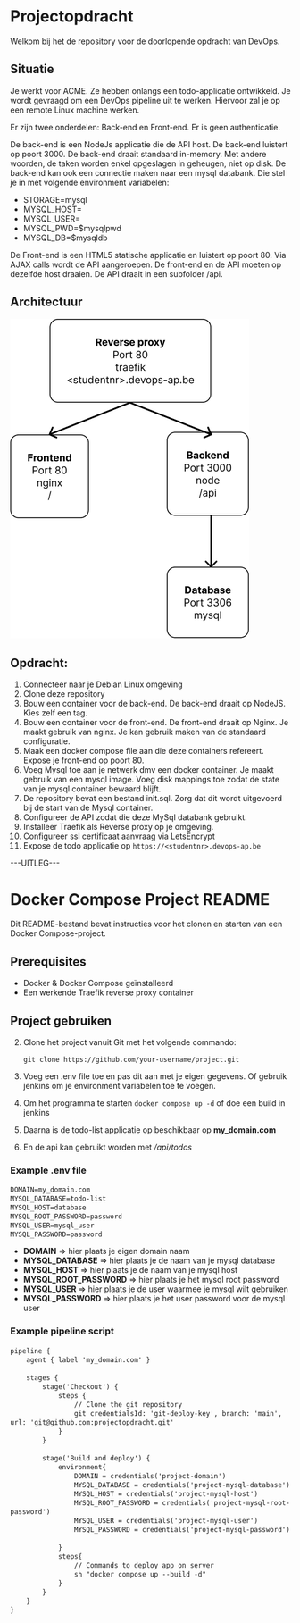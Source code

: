 # Projectopdracht

Welkom bij het de repository voor de doorlopende opdracht van DevOps. 

## Situatie

Je werkt voor ACME. Ze hebben onlangs een todo-applicatie ontwikkeld. 
Je wordt gevraagd om een DevOps pipeline uit te werken. Hiervoor zal je op een remote Linux machine werken.

Er zijn twee onderdelen: Back-end en Front-end. Er is geen authenticatie.

De back-end is een NodeJs applicatie die de API host. De back-end luistert op poort 3000. 
De back-end draait standaard in-memory. Met andere woorden, de taken worden enkel opgeslagen in geheugen, niet op disk. 
De back-end kan ook een connectie maken naar een mysql databank. Die stel je in met volgende environment variabelen:

* STORAGE=mysql
* MYSQL_HOST=<hostname>
* MYSQL_USER=<username>
* MYSQL_PWD=$mysqlpwd 
* MYSQL_DB=$mysqldb

De Front-end is een HTML5 statische applicatie en luistert op poort 80. 
Via AJAX calls wordt de API aangeroepen. De front-end en de API moeten op dezelfde host draaien. 
De API draait in een subfolder /api.

## Architectuur

![Architectuur](./architectuur.png)

## Opdracht:

1. Connecteer naar je Debian Linux omgeving
1. Clone deze repository
1. Bouw een container voor de back-end. De back-end draait op NodeJS. Kies zelf een tag.
1. Bouw een container voor de front-end. De front-end draait op Nginx. Je maakt gebruik van nginx. Je kan gebruik maken van de standaard configuratie.
1. Maak een docker compose file aan die deze containers refereert. Expose je front-end op poort 80.
1. Voeg Mysql toe aan je netwerk dmv een docker container. Je maakt gebruik van een mysql image. Voeg disk mappings toe zodat de state van je mysql container bewaard blijft.
1. De repository bevat een bestand init.sql. Zorg dat dit wordt uitgevoerd bij de start van de Mysql container. 
1. Configureer de API zodat die deze MySql databank gebruikt.
1. Installeer Traefik als Reverse proxy op je omgeving.
1. Configureer ssl certificaat aanvraag via LetsEncrypt
1. Expose de todo applicatie op ```https://<studentnr>.devops-ap.be```

---UITLEG---

# Docker Compose Project README

Dit README-bestand bevat instructies voor het clonen en starten van een Docker Compose-project.

## Prerequisites

- Docker & Docker Compose geïnstalleerd
- Een werkende Traefik reverse proxy container

## Project gebruiken

2. Clone het project vanuit Git met het volgende commando:

   ```
   git clone https://github.com/your-username/project.git
   ```

2. Voeg een .env file toe en pas dit aan met je eigen gegevens. Of gebruik jenkins om je environment variabelen toe te voegen.
2. Om het programma te starten `docker compose up -d` of doe een build in jenkins
2. Daarna is de todo-list applicatie op beschikbaar op **my_domain.com**
2. En de api kan gebruikt worden met _/api/todos_

### Example .env file

```
DOMAIN=my_domain.com
MYSQL_DATABASE=todo-list
MYSQL_HOST=database
MYSQL_ROOT_PASSWORD=password
MYSQL_USER=mysql_user
MYSQL_PASSWORD=password
```

- **DOMAIN** => hier plaats je eigen domain naam
- **MYSQL_DATABASE** => hier plaats je de naam van je mysql database
- **MYSQL_HOST** => hier plaats je de naam van je mysql host
- **MYSQL_ROOT_PASSWORD** => hier plaats je het mysql root password
- **MYSQL_USER** => hier plaats je de user waarmee je mysql wilt gebruiken
- **MYSQL_PASSWORD** => hier plaats je het user password voor de mysql user

### Example pipeline script

```
pipeline {
    agent { label 'my_domain.com' }

    stages {
        stage('Checkout') {
            steps {
                // Clone the git repository
                git credentialsId: 'git-deploy-key', branch: 'main', url: 'git@github.com:projectopdracht.git'
            }
        }

        stage('Build and deploy') {
            environment{
                DOMAIN = credentials('project-domain')
                MYSQL_DATABASE = credentials('project-mysql-database')
                MYSQL_HOST = credentials('project-mysql-host')
                MYSQL_ROOT_PASSWORD = credentials('project-mysql-root-password')
                MYSQL_USER = credentials('project-mysql-user')
                MYSQL_PASSWORD = credentials('project-mysql-password')

            }
            steps{
                // Commands to deploy app on server
                sh "docker compose up --build -d"
            }
        }
    }
}
```

